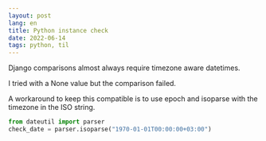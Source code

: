 ```yaml
---
layout: post
lang: en
title: Python instance check
date: 2022-06-14
tags: python, til
---
```


Django comparisons almost always require timezone aware datetimes. 

I tried with a None value but the comparison failed.

A workaround to keep this compatible is to use epoch and isoparse with the timezone in the ISO string.

```python
from dateutil import parser
check_date = parser.isoparse("1970-01-01T00:00:00+03:00")
```
